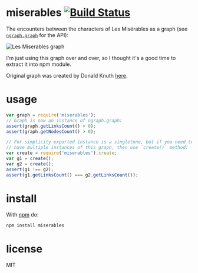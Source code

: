 # miserables [![Build Status](https://travis-ci.org/anvaka/miserables.svg)](https://travis-ci.org/anvaka/miserables)

The encounters between the characters of Les Misérables as a graph (see [`ngraph.graph`](https://github.com/anvaka/ngraph.graph)
for the API):

![Les Miserables graph](https://cloud.githubusercontent.com/assets/225407/11013996/91160ad2-84d8-11e5-9f4a-b7a8a2d4d578.png)

I'm just using this graph over and over, so I thought it's a good time to
extract it into npm module.

Original graph was created by Donald Knuth [here](http://www-cs-staff.stanford.edu/~uno/sgb.html).

# usage

``` js
var graph = require('miserables');
// Graph is now an instance of ngraph.graph:
assert(graph.getLinksCount() > 0);
assert(graph.getNodesCount() > 0);

// For simplicity exported instance is a singletone, but if you need to
// have multiple instances of this graph, then use `create()` method:
var create = require('miserables').create;
var g1 = create();
var g2 = create();
assert(g1 !== g2);
assert(g1.getLinksCount() === g2.getLinksCount());
```

# install

With [npm](https://npmjs.org) do:

```
npm install miserables
```

# license

MIT
